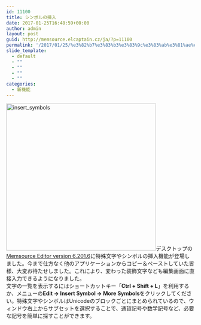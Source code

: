 ```yaml
---
id: 11100
title: シンボルの挿入
date: 2017-01-25T16:48:59+00:00
author: admin
layout: post
guid: http://memsource.elcaptain.cz/ja/?p=11100
permalink: '/2017/01/25/%e3%82%b7%e3%83%b3%e3%83%9c%e3%83%ab%e3%81%ae%e6%8c%bf%e5%85%a5/'
slide_template:
  - default
  - ""
  - ""
  - ""
  - ""
categories:
  - 新機能
---
```

<p lang="en-GB">
  <a href="http://www.memsource.com/wp-content/uploads/2017/01/Insert_symbols.png"><img class="alignright wp-image-10626" src="http://www.memsource.com/wp-content/uploads/2017/01/Insert_symbols.png" alt="insert_symbols" width="400" height="393" data-id="10626" /></a>デスクトップの<a href="http://www.memsource.com/download/">Memsource Editor version 6.201.6</a>に特殊文字やシンボルの挿入機能が登場しました。今まで仕方なく他のアプリケーションからコピー＆ペーストしていた皆様、大変お待たせしました。これにより、変わった装飾文字なども編集画面に直接入力できるようになりました。<br /> 文字の一覧を表示するにはショートカットキー「<strong>Ctrl + Shift + L</strong>」を利用するか、メニューの<strong>Edit → Insert Symbol → More Symbols</strong>をクリックしてください。特殊文字やシンボルはUnicodeのブロックごとにまとめられているので、ウィンドウ右上からサブセットを選択することで、通貨記号や数学記号など、必要な記号を簡単に探すことができます。
</p>